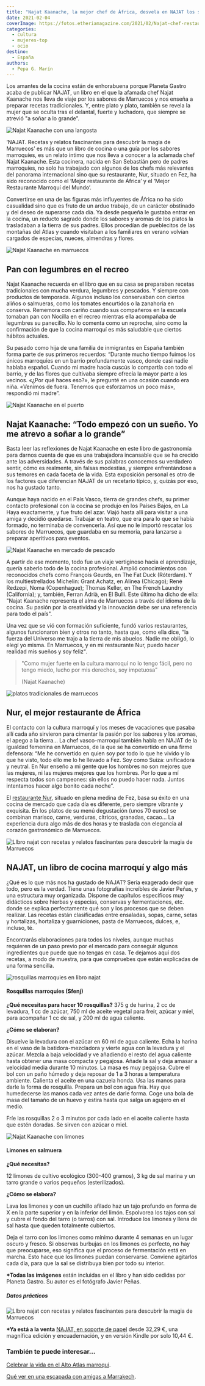 ```yaml
---
title: "Najat Kaanache, la mejor chef de África, desvela en NAJAT los secretos de la cocina marroquí"
date: 2021-02-04
coverImage: https://fotos.etheriamagazine.com/2021/02/Najat-chef-restaurante-nur.jpg
categories: 
  - cultura
  - mujeres-top
  - ocio
destino: 
  - España
authors: 
  - Pepa G. Marín
---
```


Los amantes de la cocina están de enhorabuena porque Planeta Gastro acaba de publicar NAJAT, un libro en el que la afamada chef Najat Kaanache nos lleva de viaje por los sabores de Marruecos y nos enseña a preparar recetas tradicionales. Y, entre plato y plato, también se revela la mujer que se oculta tras el delantal, fuerte y luchadora, que siempre se atrevió "a soñar a lo grande”.

![Najat Kaanache con una langosta](https://fotos.etheriamagazine.com/2021/02/Najat-Kaanache-chef-nur.jpg "Najat Kaanache, una chef vascomarroquí que ha roto moldes.")

‘NAJAT. Recetas y relatos fascinantes para descubrir la magia de Marruecos’ es más que 
un libro de cocina o una guía por los sabores marroquíes, es un relato íntimo que nos 
lleva a conocer a la aclamada chef Najat Kaanache. Esta cocinera, nacida en San 
Sebastián pero de padres marroquíes, no solo ha trabajado con algunos de los chefs más 
relevantes del panorama internacional sino que su restaurante, Nur, situado en Fez, ha 
sido reconocido como el ‘Mejor restaurante de África’ y el ‘Mejor Restaurante Marroquí 
del Mundo’. 

Convertirse en una de las figuras más influyentes de África no ha sido casualidad sino 
que es fruto de un arduo trabajo, de un carácter obstinado y del deseo de superarse cada 
día. Ya desde pequeña le gustaba entrar en la cocina, un reducto sagrado donde los 
sabores y aromas de los platos la trasladaban a la tierra de sus padres. Ellos procedían 
de pueblecitos de las montañas del Atlas y cuando visitaban a los familiares en verano 
volvían cargados de especias, nueces, almendras y flores. 

![Najat Kaanache en marruecos](https://fotos.etheriamagazine.com/2021/02/Najat-chef-marruecos.jpg "La chef ha encontrado en Marruecos su lugar en el mundo.")

## Pan con legumbres en el recreo

Najat Kaanache recuerda en el libro que en su casa se preparaban recetas tradicionales 
con mucha verdura, legumbres y pescados. Y siempre con productos de temporada. Algunos 
incluso los conservaban con ciertos aliños o salmueras, como los tomates encurtidos o la 
zanahoria en conserva. Rememora con cariño cuando sus compañeros en la escuela tomaban 
pan con Nocilla en el recreo mientras ella acompañaba de legumbres su panecillo. No lo 
comenta como un reproche, sino como la confirmación de que la cocina marroquí es más 
saludable que ciertos hábitos actuales. 

Su pasado como hija de una familia de inmigrantes en España también forma parte de sus 
primeros recuerdos: “Durante mucho tiempo fuimos los únicos marroquíes en un barrio 
profundamente vasco, donde casi nadie hablaba español. Cuando mi madre hacía cuscús lo 
compartía con todo el barrio, y de las flores que cultivaba siempre ofrecía la mayor 
parte a los vecinos. «¿Por qué haces eso?», le pregunté en una ocasión cuando era niña. 
«Venimos de fuera. Tenemos que esforzarnos un poco más», respondió mi madre”. 

![Najat Kaanache en el puerto](https://fotos.etheriamagazine.com/2021/02/Najat-Kaanache-puerto.jpg "Najat Kaanache se ha formado en 5 restaurantes con 3 estrellas Michelin.")

## Najat Kaanache: “Todo empezó con un sueño. Yo me atrevo a soñar a lo grande”

Basta leer las reflexiones de Najat Kaanache en este libro de gastronomía para darnos 
cuenta de que es una trabajadora incansable que se ha crecido ante las adversidades. A 
través de sus palabras conocemos su verdadero sentir, cómo es realmente, sin falsas 
modestias, y siempre enfrentándose a sus temores en cada faceta de la vida. Esta 
exposición personal es otro de los factores que diferencian NAJAT de un recetario 
típico, y, quizás por eso, nos ha gustado tanto. 

Aunque haya nacido en el País Vasco, tierra de grandes chefs, su primer contacto 
profesional con la cocina se produjo en los Países Bajos, en La Haya exactamente, y fue 
fruto del azar. Viajó hasta allí para visitar a una amiga y decidió quedarse. Trabajar 
en teatro, que era para lo que se había formado, no terminaba de convencerla. Así que no 
le importó rescatar los sabores de Marruecos, que guardaba en su memoria, para lanzarse 
a preparar aperitivos para eventos. 

![Najat Kaanache en mercado de pescado](https://fotos.etheriamagazine.com/2021/02/Najat-Kaanache-mercado-pescado.jpg "Visitar los mercados es imprescindible para la chef.")

A partir de ese momento, todo fue un viaje vertiginoso hacia el aprendizaje, quería 
saberlo todo de la cocina profesional. Amplió conocimientos con reconocidos chefs como 
François Geurds, en The Fat Duck (Róterdam). Y los multiestrellados Michelin: Grant 
Achatz, en Alinea (Chicago); René Redzepi, Noma (Copenhague); Thomas Keller, en The 
French Laundry (California); y, también, Ferran Adrià, en El Bulli. Este último ha dicho 
de ella: "Najat Kaanache representa el alma de Marruecos a través del idioma de la 
cocina. Su pasión por la creatividad y la innovación debe ser una referencia para todo 
el país". 

Una vez que se vió con formación suficiente, fundó varios restaurantes, algunos 
funcionaron bien y otros no tanto, hasta que, como ella dice, “la fuerza del Universo me 
trajo a la tierra de mis abuelos. Nadie me obligó, lo elegí yo misma. En Marruecos, y en 
mi restaurante Nur, puedo hacer realidad mis sueños y soy feliz". 

> "Como mujer fuerte en la cultura marroquí no lo tengo fácil, pero no tengo miedo, lucho 
> por mis derechos, soy impetuosa” 
> 
> (Najat Kaanache)

![platos tradicionales de marruecos](https://fotos.etheriamagazine.com/2021/02/Najat-libro-recetas-marruecos.jpg "Platos tradicionales de Marruecos, con un toque creativo, incluidos en el libro.")

## Nur, el mejor restaurante de África

El contacto con la cultura marroquí y los meses de vacaciones que pasaba allí cada año 
sirvieron para cimentar la pasión por los sabores y los aromas, el apego a la tierra… La 
chef vasco-marroquí también habla en NAJAT de la igualdad femenina en Marruecos, de la 
que se ha convertido en una firme defensora: “Me he convertido en quien soy por todo lo 
que he vivido y lo que he visto, todo ello me lo he llevado a Fez. Soy como Suiza: 
unificadora y neutral. En Nur enseño a mi gente que los hombres no son mejores que las 
mujeres, ni las mujeres mejores que los hombres. Por lo que a mí respecta todos son 
campeones: sin ellos no puedo hacer nada. Juntos intentamos hacer algo bonito cada 
noche”. 

El [restaurante Nur](http://nurfez.com/), situado en plena medina de Fez, basa su éxito 
en una cocina de mercado que cada día es diferente, pero siempre vibrante y exquisita. 
En los platos de su menú degustación (unos 70 euros) se combinan marisco, carne, 
verduras, cítricos, granadas, cacao... La experiencia dura algo más de dos horas y te 
traslada con elegancia al corazón gastronómico de Marruecos. 

![LIbro najat con recetas y relatos fascinantes para descubrir la magia de Marruecos](https://fotos.etheriamagazine.com/2021/02/Najat-libro-cocina-edited.jpg "‘NAJAT. Recetas y relatos fascinantes para descubrir la magia de Marruecos’, de Planeta Gastro.")

## NAJAT, un libro de cocina marroquí y algo más

¿Qué es lo que más nos ha gustado de NAJAT? Sería exagerado decir que todo, pero es la 
verdad. Tiene unas fotografías increíbles de Javier Peñas, y una estructura muy 
organizada. Dispone de capítulos específicos muy didácticos sobre hierbas y especias, 
conservas y fermentaciones, etc. donde se explica perfectamente qué son y los procesos 
que se deben realizar. Las recetas están clasificadas entre ensaladas, sopas, carne, 
setas y hortalizas, hortaliza y guarniciones, pasta de Marruecos, dulces, e, incluso, 
té. 

Encontrarás elaboraciones para todos los niveles, aunque muchas requieren de un paso 
previo por el mercado para conseguir algunos ingredientes que puede que no tengas en 
casa. Te dejamos aquí dos recetas, a modo de muestra, para que compruebes que están 
explicadas de una forma sencilla. 

![rosquillas marroquies en libro najat](https://fotos.etheriamagazine.com/2021/02/Najat-libro-cocina-rosquillas.jpg "Rosquillas marroquíes (Sfenj).")

#### Rosquillas marroquíes (Sfenj)

**¿Qué necesitas para hacer 10 rosquillas?** 375 g de harina, 2 cc de levadura, 1 cc de 
azúcar, 750 ml de aceite vegetal para freír, azúcar y miel, para acompañar 1 cc de sal, 
y 200 ml de agua caliente. 

**¿Cómo se elaboran?** 

Disuelve la levadura con el azúcar en 60 ml de agua caliente. Echa la harina en el vaso 
de la batidora-mezcladora y vierte agua con la levadura y el azúcar. Mezcla a baja 
velocidad y ve añadiendo el resto del agua caliente hasta obtener una masa compacta y 
pegajosa. Añade la sal y deja amasar a velocidad media durante 10 minutos. La masa es 
muy pegajosa. Cubre el bol con un paño húmedo y deja reposar de 1 a 3 horas a 
temperatura ambiente. Calienta el aceite en una cazuela honda. Usa las manos para darle 
la forma de rosquilla. Prepara un bol con agua fría. Hay que humedecerse las manos cada 
vez antes de darle forma. Coge una bola de masa del tamaño de un huevo y estira hasta 
que salga un agujero en el medio. 

Fríe las rosquillas 2 o 3 minutos por cada lado en el aceite caliente hasta que estén 
doradas. Se sirven con azúcar o miel. 

![Najat Kaanache con limones](https://fotos.etheriamagazine.com/2021/02/Najat-Kaanache.jpg "Najat Kaanache posa entre limoneros.")

#### Limones en salmuera

**¿Qué necesitas?** 

12 limones de cultivo ecológico (300-400 gramos), 3 kg de sal marina y un tarro grande o 
varios pequeños (esterilizados). 

**¿Cómo se elabora?** 

Lava los limones y con un cuchillo afilado haz un tajo profundo en forma de X en la 
parte superior y en la inferior del limón. Espolvorea los tajos con sal y cubre el fondo 
del tarro (o tarros) con sal. Introduce los limones y llena de sal hasta que queden 
totalmente cubiertos. 

Deja el tarro con los limones como mínimo durante 4 semanas en un lugar oscuro y fresco. 
Si observas burbujas en los limones es perfecto, no hay que preocuparse, eso significa 
que el proceso de fermentación está en marcha. Esto hace que los limones puedan 
conservarse. Conviene agitarlos cada día, para que la sal se distribuya bien por todo su 
interior. 

**\*Todas las imágenes** están incluidas en el libro y han sido cedidas por Planeta 
Gastro. Su autor es el fotógrafo Javier Peñas. 

##### Datos prácticos

![LIbro najat con recetas y relatos fascinantes para descubrir la magia de Marruecos](https://fotos.etheriamagazine.com/2021/02/Najat-libro-cocina-edited.jpg "NAJATPlaneta Gastro.Tamaño: 24x28 cm.312 páginas.Precio: 34 Euros.")

**\*Ya está a la venta** [NAJAT, en soporte de papel](https://amzn.to/36GSt2m) desde 
32,29 €, una magnífica edición y encuadernación, y en versión Kindle por solo 10,44 €. 

### También te puede interesar...

[Celebrar la vida en el Alto Atlas 
marroquí](https://etheriamagazine.com/2020/04/08/viaje-amigas-marruecos-celebra-la-vida-en-el-alto-atlas/). 

[Qué ver en una escapada con amigas a 
Marrakech](https://etheriamagazine.com/2018/12/27/viaje-de-amigas-a-marrakech/).
